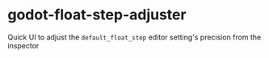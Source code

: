 # godot-float-step-adjuster
Quick UI to adjust the `default_float_step` editor setting's precision from the inspector
